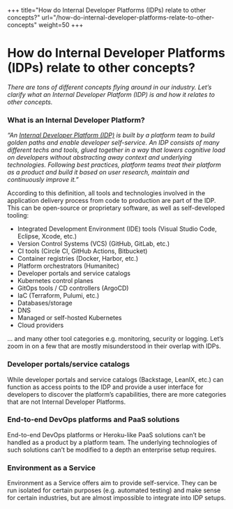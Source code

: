 +++
title="How do Internal Developer Platforms (IDPs) relate to other concepts?"
url="/how-do-internal-developer-platforms-relate-to-other-concepts"
weight=50
+++

# How do Internal Developer Platforms (IDPs) relate to other concepts?

_There are tons of different concepts flying around in our industry. Let’s clarify what an Internal Developer Platform (IDP) is and how it relates to other concepts._

### What is an Internal Developer Platform?

_“An [Internal Developer Platform (IDP)](https://internaldeveloperplatform.org/what-is-an-internal-developer-platform/) is built by a platform team to build golden paths and enable developer self-service. An IDP consists of many different techs and tools, glued together in a way that lowers cognitive load on developers without abstracting away context and underlying technologies. Following best practices, platform teams treat their platform as a product and build it based on user research, maintain and continuously improve it.”_

According to this definition, all  tools and technologies involved in the application delivery process from code to production are part of the IDP. This can be open-source or proprietary software, as well as self-developed tooling:
- Integrated Development Environment (IDE) tools (Visual Studio Code, Eclipse, Xcode, etc.)
- Version Control Systems (VCS) (GitHub, GitLab, etc.)
- CI tools (Circle CI, GitHub Actions, Bitbucket)
- Container registries (Docker, Harbor, etc.)
- Platform orchestrators (Humanitec)
- Developer portals and service catalogs
- Kubernetes control planes
- GitOps tools / CD controllers (ArgoCD)
- IaC (Terraform, Pulumi, etc.)
- Databases/storage
- DNS
- Managed or self-hosted Kubernetes
- Cloud providers

… and many other tool categories e.g. monitoring, security or logging. Let’s zoom in on a few that are mostly misunderstood in their overlap with IDPs.

### Developer portals/service catalogs
While developer portals and service catalogs (Backstage, LeanIX, etc.) can function as access points to the IDP and provide a user interface for developers to discover the platform’s capabilities, there are more categories that are not Internal Developer Platforms.

### End-to-end DevOps platforms and PaaS solutions
End-to-end DevOps platforms or Heroku-like PaaS solutions can’t be handled as a product by a platform team. The underlying technologies of such solutions can’t be modified to a depth an enterprise setup requires.

### Environment as a Service
Environment as a Service offers aim to provide self-service. They can be run isolated for certain purposes (e.g. automated testing) and make sense for certain industries, but are almost impossible to integrate into IDP setups.
